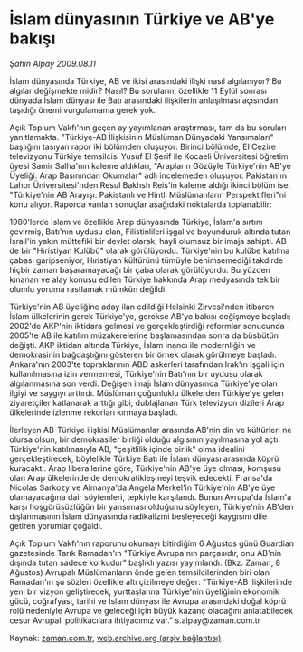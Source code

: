 # İslam dünyasının Türkiye ve AB'ye bakışı

*Şahin Alpay 2009.08.11*

<tr><td class="metin" colspan="2" style="padding-top: 20px; padding-left: 5px; padding-right: 10px;">İslam dünyasında Türkiye, AB ve ikisi arasındaki ilişki nasıl algılanıyor? Bu algılar değişmekte midir? Nasıl? Bu soruların, özellikle 11 Eylül sonrası dünyada İslam dünyası ile Batı arasındaki ilişkilerin anlaşılması açısından taşıdığı önemi vurgulamama gerek yok.</td></tr><tr><td class="metin" colspan="2" style="padding-top: 20px; padding-left: 5px; padding-right: 10px;"><p> Açık Toplum Vakfı'nın geçen ay yayımlanan araştırması, tam da bu soruları yanıtlamakta. "Türkiye-AB İlişkisinin Müslüman Dünyadaki Yansımaları" başlığını taşıyan rapor iki bölümden oluşuyor: Birinci bölümde, El Cezire televizyonu Türkiye temsilcisi Yusuf El Şerif ile Kocaeli Üniversitesi öğretim üyesi Samir Salha'nın kaleme aldıkları, "Arapların Gözüyle Türkiye'nin AB'ye Üyeliği: Arap Basınından Okumalar" adlı incelemeden oluşuyor. Pakistan'ın Lahor Üniversitesi'nden Resul Bakhsh Reis'in kaleme aldığı ikinci bölüm ise, "Türkiye'nin AB Arayışı: Pakistanlı ve Hintli Müslümanların Perspektifleri"ni konu alıyor. Raporda varılan sonuçlar aşağıdaki noktalarda toplanabilir:
<p> 1980'lerde İslam ve özellikle Arap dünyasında Türkiye, İslam'a sırtını çevirmiş, Batı'nın uydusu olan, Filistinlileri işgal ve boyunduruk altında tutan İsrail'in yakın müttefiki bir devlet olarak, hayli olumsuz bir imaja sahipti. AB de bir "Hıristiyan Kulübü" olarak görülüyordu. Türkiye'nin bu kulübe katılma çabası garipseniyor, Hıristiyan kültürünü tümüyle benimsemediği takdirde hiçbir zaman başaramayacağı bir çaba olarak görülüyordu. Bu yüzden kınanan ve alay konusu edilen Türkiye hakkında Arap medyasında tek bir olumlu yoruma rastlamak mümkün değildi.
<p> Türkiye'nin AB üyeliğine aday ilan edildiği Helsinki Zirvesi'nden itibaren İslam ülkelerinin gerek Türkiye'ye, gerekse AB'ye bakışı değişmeye başladı; 2002'de AKP'nin iktidara gelmesi ve gerçekleştirdiği reformlar sonucunda 2005'te AB ile katılım müzakerelerine başlamasından sonra da büsbütün değişti. AKP iktidarı altında Türkiye, İslam inancı ile modernliğin ve demokrasinin bağdaştığını gösteren bir örnek olarak görülmeye başladı. Ankara'nın 2003'te topraklarının ABD askerleri tarafından Irak'ın işgali için kullanılmasına izin vermemesi, Türkiye'nin Batı'nın bir uydusu olarak algılanmasına son verdi. Değişen imajı İslam dünyasında Türkiye'ye olan ilgiyi ve saygıyı arttırdı. Müslüman çoğunluklu ülkelerden Türkiye'ye gelen ziyaretçiler katlanarak arttığı gibi, dublajlanan Türk televizyon dizileri Arap ülkelerinde izlenme rekorları kırmaya başladı.
<p> İlerleyen AB-Türkiye ilişkisi Müslümanlar arasında AB'nin din ve kültürleri ne olursa olsun, bir demokrasiler birliği olduğu algısının yayılmasına yol açtı: Türkiye'nin katılmasıyla AB, "çeşitlilik içinde birlik" olma idealini gerçekleştirecek, böylelikle Türkiye Batı ile İslam dünyası arasında köprü kuracaktı. Arap liberallerine göre, Türkiye'nin AB'ye üye olması, komşusu olan Arap ülkelerinde de demokratikleşmeyi teşvik edecekti. Fransa'da Nicolas Sarkozy ve Almanya'da Angela Merkel'in Türkiye'nin AB'ye üye olamayacağına dair söylemleri, tepkiyle karşılandı. Bunun Avrupa'da İslam'a karşı hoşgörüsüzlüğün bir yansıması olduğunu söyleyen, Türkiye'nin AB'den dışlanmasının İslam dünyasında radikalizmi besleyeceği kaygısını dile getiren yorumlar çoğaldı.
<p> Açık Toplum Vakfı'nın raporunu okumayı bitirdiğim 6 Ağustos günü Guardian gazetesinde Tarık Ramadan'ın "Türkiye Avrupa'nın parçasıdır, onu AB'nin dışında tutan sadece korkudur" başlıklı yazısı yayımlandı. (Bkz. Zaman, 8 Ağustos) Avrupalı Müslümanların önde gelen temsilcilerinden biri olan Ramadan'ın şu sözleri özellikle altı çizilmeye değer: "Türkiye-AB ilişkilerinde yeni bir vizyon geliştirecek, yurttaşlarına Türkiye'nin üyeliğinin ekonomik gücü, coğrafyası, tarihi ve İslam dünyası ile Avrupa arasındaki doğal köprü rolü nedeniyle Avrupa ve geleceği için büyük kazanç olacağını anlatabilecek cesur Avrupalı politikacılara ihtiyacımız var." s.alpay@zaman.com.tr <br/></p></p></p></p></p></td></tr>

Kaynak: [zaman.com.tr](http://zaman.com.tr/yazar.do?yazino=879112), [web.archive.org (arşiv bağlantısı)](http://web.archive.org/web/20090829113255/http://www.zaman.com.tr:80/yazar.do?yazino=879112)
